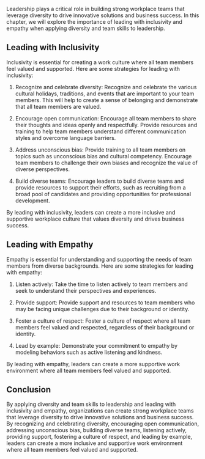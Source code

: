
Leadership plays a critical role in building strong workplace teams that leverage diversity to drive innovative solutions and business success. In this chapter, we will explore the importance of leading with inclusivity and empathy when applying diversity and team skills to leadership.

Leading with Inclusivity
------------------------

Inclusivity is essential for creating a work culture where all team members feel valued and supported. Here are some strategies for leading with inclusivity:

1. Recognize and celebrate diversity: Recognize and celebrate the various cultural holidays, traditions, and events that are important to your team members. This will help to create a sense of belonging and demonstrate that all team members are valued.

2. Encourage open communication: Encourage all team members to share their thoughts and ideas openly and respectfully. Provide resources and training to help team members understand different communication styles and overcome language barriers.

3. Address unconscious bias: Provide training to all team members on topics such as unconscious bias and cultural competency. Encourage team members to challenge their own biases and recognize the value of diverse perspectives.

4. Build diverse teams: Encourage leaders to build diverse teams and provide resources to support their efforts, such as recruiting from a broad pool of candidates and providing opportunities for professional development.

By leading with inclusivity, leaders can create a more inclusive and supportive workplace culture that values diversity and drives business success.

Leading with Empathy
--------------------

Empathy is essential for understanding and supporting the needs of team members from diverse backgrounds. Here are some strategies for leading with empathy:

1. Listen actively: Take the time to listen actively to team members and seek to understand their perspectives and experiences.

2. Provide support: Provide support and resources to team members who may be facing unique challenges due to their background or identity.

3. Foster a culture of respect: Foster a culture of respect where all team members feel valued and respected, regardless of their background or identity.

4. Lead by example: Demonstrate your commitment to empathy by modeling behaviors such as active listening and kindness.

By leading with empathy, leaders can create a more supportive work environment where all team members feel valued and supported.

Conclusion
----------

By applying diversity and team skills to leadership and leading with inclusivity and empathy, organizations can create strong workplace teams that leverage diversity to drive innovative solutions and business success. By recognizing and celebrating diversity, encouraging open communication, addressing unconscious bias, building diverse teams, listening actively, providing support, fostering a culture of respect, and leading by example, leaders can create a more inclusive and supportive work environment where all team members feel valued and supported.
